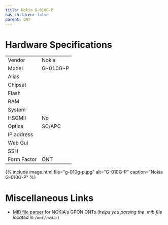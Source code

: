 ```yaml
---
title: Nokia G-010G-P
has_children: false
parent: ONT
---
```


# Hardware Specifications

|             |          |
| ----------- | -------- |
| Vendor      | Nokia    |
| Model       | G-010G-P |
| Alias       |          |
| Chipset     |          |
| Flash       |          |
| RAM         |          |
| System      |          |
| HSGMII      | No       |
| Optics      | SC/APC   |
| IP address  |          |
| Web Gui     |          |
| SSH         |          |
| Form Factor | ONT      |

{% include image.html file="g-010g-p.jpg"  alt="G-010G-P" caption="Nokia G-010G-P" %}



# Miscellaneous Links
- <a href="https://github.com/nanomad/nokia-ont-mib-parser">MIB file parser</a> for NOKIA's GPON ONTs (*helps you parsing the .mib file located in `/mnt/rwdir`*)


